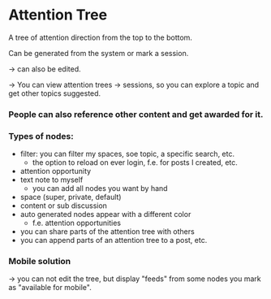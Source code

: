 # Attention Tree 

A tree of attention direction from the top to the bottom.

Can be generated from the system or mark a session.

-> can also be edited.

-> You can view attention trees
-> sessions, so you can explore a topic and get other topics suggested.


### People can also reference other content and get awarded for it.

### Types of nodes:

- filter: you can filter my spaces, soe topic, a specific search, etc.
  - the option to reload on ever login, f.e. for posts I created, etc.
- attention opportunity
- text note to myself
  - you can add all nodes you want by hand
- space (super, private, default)
- content or sub discussion
- auto generated nodes appear with a different color
  - f.e. attention opportunities
- you can share parts of the attention tree with others
- you can append parts of an attention tree to a post, etc.


### Mobile solution
-> you can not edit the tree, but display "feeds" from some 
   nodes you mark as "available for mobile".